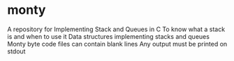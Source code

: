 # monty
A repository for Implementing Stack and Queues in C
To know what a stack is and when to use it
Data structures
implementing stacks and queues
Monty byte code files can contain blank lines
Any output must be printed on stdout

